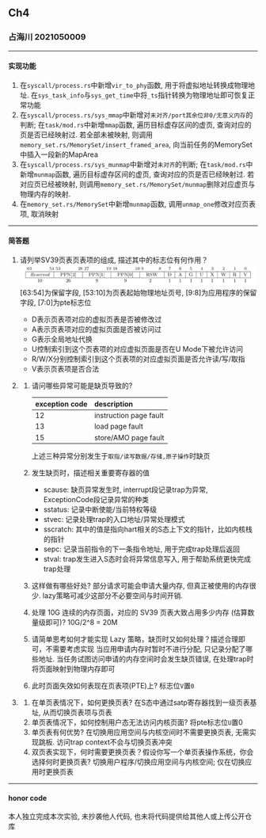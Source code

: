 ## Ch4
### 占海川 2021050009

----
#### 实现功能
1) 在`syscall/process.rs`中新增`vir_to_phy`函数, 用于将虚拟地址转换成物理地址. 
    在`sys_task_info`与`sys_get_time`中将`_ts`指针转换为物理地址即可恢复正常功能
2) 在`syscall/process.rs/sys_mmap`中新增对`未对齐/port其余位非0/无意义内存`的判断; 在`task/mod.rs`中新增`mmap`函数, 遍历目标虚存区间的虚页,
    查询对应的页是否已经映射过. 若全部未被映射, 则调用`memory_set.rs/MemorySet/insert_framed_area`, 向当前任务的MemorySet中插入一段新的MapArea
3) 在`syscall/process.rs/sys_munmap`中新增对`未对齐`的判断; 在`task/mod.rs`中新增`munmap`函数, 遍历目标虚存区间的虚页, 查询对应的页是否已经映射过. 
    若对应页已经被映射, 则调用`memory_set.rs/MemorySet/munmap`删除对应虚页与物理内存的映射.
4) 在`memory_set.rs/MemorySet`中新增`munmap`函数, 调用`unmap_one`修改对应页表项, 取消映射

----
#### 简答题
1. 请列举SV39页表页表项的组成, 描述其中的标志位有何作用？
    ![err](./pteflag.png)
    [63:54]为保留字段, [53:10]为页表起始物理地址页号, [9:8]为应用程序的保留字段, [7:0]为pte标志位
    - D表示页表项对应的虚拟页表是否被修改过
    - A表示页表项对应的虚拟页面是否被访问过
    - G表示全局地址代换
    - U控制索引到这个页表项的对应虚拟页面是否在U Mode下被允许访问
    - R/W/X分别控制索引到这个页表项的对应虚拟页面是否允许读/写/取指
    - V表示页表项是否合法

2. 1) 请问哪些异常可能是缺页导致的?

        | exception code | description            |
        |----------------|------------------------|
        | 12             | instruction page fault |
        | 13             | load page fault        |
        | 15             | store/AMO page fault   |
        上述三种异常分别发生于`取指/读写数据/存储,原子操作`时缺页
   2) 发生缺页时，描述相关重要寄存器的值
      - scause: 缺页异常发生时, interrupt段记录trap为异常, ExceptionCode段记录异常的种类
      - sstatus: 记录中断使能/当前特权等级
      - stvec: 记录处理trap的入口地址/异常处理模式
      - sscratch: 其中的值是指向hart相关的S态上下文的指针，比如内核栈的指针
      - sepc: 记录当前指令的下一条指令地址, 用于完成trap处理后返回
      - stval: trap发生进入S态时会将异常信息写入, 用于帮助系统更快完成trap处理
   3) 这样做有哪些好处?
      部分请求可能会申请大量内存, 但真正被使用的内存很少. lazy策略可减少这部分不必要空间与时间开销. 
   4) 处理 10G 连续的内存页面，对应的 SV39 页表大致占用多少内存 (估算数量级即可)?
      10G/2^8 = 20M
   5) 请简单思考如何才能实现 Lazy 策略，缺页时又如何处理？描述合理即可，不需要考虑实现
      当应用申请内存时暂时不进行分配, 只记录分配了哪些地址. 当任务试图访问申请的内存空间时会发生缺页错误, 在处理trap时将页面映射到物理内存即可
   6) 此时页面失效如何表现在页表项(PTE)上?
      标志位`V`置`0`

3. 1) 在单页表情况下，如何更换页表?
      在S态中通过satp寄存器找到一级页表基址, 从而切换页表项与页表
   2) 单页表情况下，如何控制用户态无法访问内核页面?
      将pte标志位`U`置0
   3) 单页表有何优势?
      在切换用应用空间与内核空间时不需要更换页表, 无需实现跳板. 访问trap context不会与切换页表冲突
   4) 双页表实现下，何时需要更换页表？假设你写一个单页表操作系统，你会选择何时更换页表?
      切换用户程序/切换应用空间与内核空间; 仅在切换应用时更换页表

----
#### honor code
本人独立完成本次实验, 未抄袭他人代码, 也未将代码提供给其他人或上传公开仓库